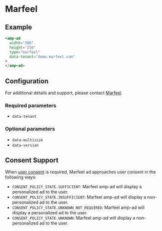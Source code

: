 <!---
Copyright 2020 The AMP HTML Authors. All Rights Reserved.

Licensed under the Apache License, Version 2.0 (the "License");
you may not use this file except in compliance with the License.
You may obtain a copy of the License at

      http://www.apache.org/licenses/LICENSE-2.0

Unless required by applicable law or agreed to in writing, software
distributed under the License is distributed on an "AS-IS" BASIS,
WITHOUT WARRANTIES OR CONDITIONS OF ANY KIND, either express or implied.
See the License for the specific language governing permissions and
limitations under the License.
-->

# Marfeel

## Example

```html
<amp-ad
  width="300"
  height="250"
  type="marfeel"
  data-tenant="demo.marfeel.com"
>
</amp-ad>
```

## Configuration

For additional details and support, please contact [Marfeel](https://marfeel.com).

### Required parameters

- `data-tenant`

### Optional parameters

- `data-multisize`
- `data-version`

## Consent Support

When [user consent](https://github.com/ampproject/amphtml/blob/master/extensions/amp-consent/amp-consent.md#blocking-behaviors) is required, Marfeel ad approaches user consent in the following ways:

- `CONSENT_POLICY_STATE.SUFFICIENT`: Marfeel amp-ad will display a personalized ad to the user.
- `CONSENT_POLICY_STATE.INSUFFICIENT`: Marfeel amp-ad will display a non-personalized ad to the user.
- `CONSENT_POLICY_STATE.UNKNOWN_NOT_REQUIRED`: Marfeel amp-ad will display a personalized ad to the user.
- `CONSENT_POLICY_STATE.UNKNOWN`: Marfeel amp-ad will display a non-personalized ad to the user.
